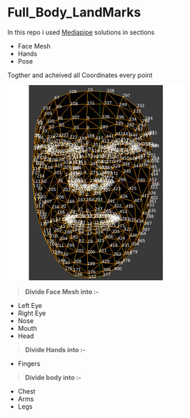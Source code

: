 # Full_Body_LandMarks

In this repo i used [Mediapipe](https://google.github.io/mediapipe/solutions/solutions.html) solutions in sections
- Face Mesh
- Hands
- Pose

Togther and acheived all Coordinates every point


![alt text](Landmarks.gif)


> **Divide Face Mesh into :-**

- Left Eye
- Right Eye
- Nose
- Mouth
- Head

> **Divide Hands into :-**

- Fingers

> **Divide body into :-**

- Chest
- Arms
- Legs
